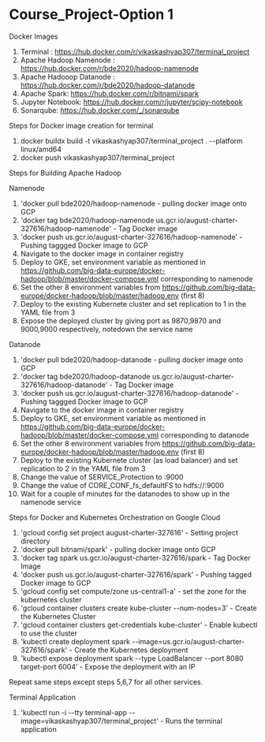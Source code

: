 # Course_Project-Option 1

Docker Images
1. Terminal : https://hub.docker.com/r/vikaskashyap307/terminal_project
2. Apache Hadoop Namenode : https://hub.docker.com/r/bde2020/hadoop-namenode
3. Apache Hadooop Datanode : https://hub.docker.com/r/bde2020/hadoop-datanode
4. Apache Spark: https://hub.docker.com/r/bitnami/spark
5. Jupyter Notebook: https://hub.docker.com/r/jupyter/scipy-notebook
6. Sonarqube: https://hub.docker.com/_/sonarqube

Steps for Docker image creation for terminal
1. docker buildx build -t vikaskashyap307/terminal_project . --platform linux/amd64
2. docker push vikaskashyap307/terminal_project


Steps for Building Apache Hadoop

Namenode

1. 'docker pull bde2020/hadoop-namenode - pulling docker image onto GCP
2. 'docker tag bde2020/hadoop-namenode us.gcr.io/august-charter-327616/hadoop-namenode' - Tag Docker image
3. 'docker push us.gcr.io/august-charter-327616/hadoop-namenode' - Pushing taggged Docker image to GCP
4. Navigate to the docker image in container registry
5. Deploy to GKE, set environment variable as mentioned in https://github.com/big-data-europe/docker-hadoop/blob/master/docker-compose.yml corresponding to namenode
6. Set the other 8 environment variables from https://github.com/big-data-europe/docker-hadoop/blob/master/hadoop.env (first 8)
7. Deploy to the existing Kubernete cluster and set replication to 1 in the YAML file from 3
8. Expose the deployed cluster by giving port as 9870,9870 and 9000,9000 respectively, notedown the service name

Datanode

1. 'docker pull bde2020/hadoop-datanode - pulling docker image onto GCP
2. 'docker tag bde2020/hadoop-datanode us.gcr.io/august-charter-327616/hadoop-datanode' - Tag Docker image
3. 'docker push us.gcr.io/august-charter-327616/hadoop-datanode' - Pushing taggged Docker image to GCP
4. Navigate to the docker image in container registry
5. Deploy to GKE, set environment variable as mentioned in https://github.com/big-data-europe/docker-hadoop/blob/master/docker-compose.yml corresponding to datanode
6. Set the other 8 environment variables from https://github.com/big-data-europe/docker-hadoop/blob/master/hadoop.env (first 8)
7. Deploy to the existing Kubernete cluster (as load balancer) and set replication to 2 in the YAML file from 3
8. Change the value of SERVICE_Protection to <namnode-service-name>:9000 
9. Change the value of CORE_CONF_fs_defaultFS to hdfs://<namnode-service-name>:9000 
10. Wait for a couple of minutes for the datanodes to show up in the namenode service
 

Steps for Docker and Kubernetes Orchestration on Google Cloud

1. 'gcloud config set project august-charter-327616' - Setting project directory
2. 'docker pull bitnami/spark' - pulling docker image onto GCP
3. 'docker tag spark us.gcr.io/august-charter-327616/spark - Tag Docker Image
4. 'docker push us.gcr.io/august-charter-327616/spark' - Pushing tagged Docker image to GCP
5. 'gcloud config set compute/zone us-central1-a' - set the zone for the kubernetes cluster
6. 'gcloud container clusters create kube-cluster --num-nodes=3' - Create the Kubernetes Cluster
7. 'gcloud container clusters get-credentials kube-cluster' - Enable kubectl to use the cluster 
8. 'kubectl create deployment spark --image=us.gcr.io/august-charter-327616/spark' - Create the Kubernetes deployment
9. 'kubectl expose deployment spark --type LoadBalancer --port 8080 target-port 6004' - Expose the deployment with an IP

Repeat same steps except steps 5,6,7 for all other services.

Terminal Application 
1. 'kubectl run -i --tty terminal-app --image=vikaskashyap307/terminal_project' - Runs the terminal application
